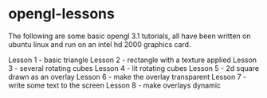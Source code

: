 opengl-lessons
==============

The following are some basic opengl 3.1 tutorials, all have been written on ubuntu linux and run on an intel hd 2000 graphics card.

Lesson 1 - basic triangle
Lesson 2 - rectangle with a texture applied
Lesson 3 - several rotating cubes
Lesson 4 - lit rotating cubes
Lesson 5 - 2d square drawn as an overlay
Lesson 6 - make the overlay transparent
Lesson 7 - write some text to the screen
Lesson 8 - make overlays dynamic 
